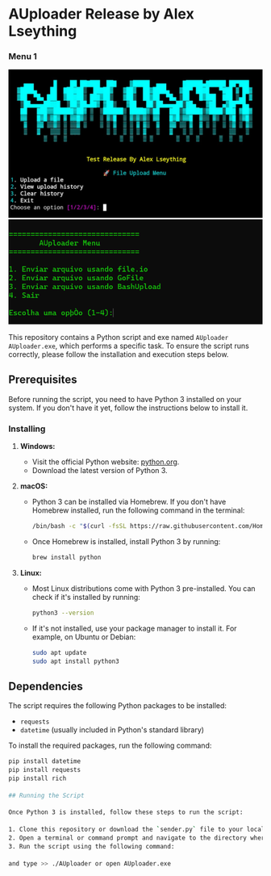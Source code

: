 # AUploader Release by Alex Lseything

### Menu 1
![Descrição da Foto 1](images/1.png)
![Descrição da Foto 2](images/2.png)

This repository contains a Python script and exe named `AUploader` `AUploader.exe`, which performs a specific task. To ensure the script runs correctly, please follow the installation and execution steps below.

## Prerequisites

Before running the script, you need to have Python 3 installed on your system. If you don't have it yet, follow the instructions below to install it.

### Installing

1. **Windows:**
   - Visit the official Python website: [python.org](https://www.python.org/).
   - Download the latest version of Python 3.

2. **macOS:**
   - Python 3 can be installed via Homebrew. If you don't have Homebrew installed, run the following command in the terminal:
     ```bash
     /bin/bash -c "$(curl -fsSL https://raw.githubusercontent.com/Homebrew/install/HEAD/install.sh)"
     ```
   - Once Homebrew is installed, install Python 3 by running:
     ```bash
     brew install python
     ```

3. **Linux:**
   - Most Linux distributions come with Python 3 pre-installed. You can check if it's installed by running:
     ```bash
     python3 --version
     ```
   - If it's not installed, use your package manager to install it. For example, on Ubuntu or Debian:
     ```bash
     sudo apt update
     sudo apt install python3
     ```

## Dependencies

The script requires the following Python packages to be installed:

- `requests`
- `datetime` (usually included in Python's standard library)

To install the required packages, run the following command:

```bash
pip install datetime
pip install requests
pip install rich

## Running the Script

Once Python 3 is installed, follow these steps to run the script:

1. Clone this repository or download the `sender.py` file to your local machine.
2. Open a terminal or command prompt and navigate to the directory where the script is located.
3. Run the script using the following command:
   
and type >> ./AUploader or open AUploader.exe
